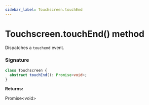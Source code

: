 ```yaml
---
sidebar_label: Touchscreen.touchEnd
---
```


# Touchscreen.touchEnd() method

Dispatches a `touchend` event.

### Signature

```typescript
class Touchscreen {
  abstract touchEnd(): Promise<void>;
}
```

**Returns:**

Promise&lt;void&gt;
